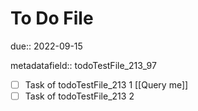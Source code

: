 # To Do File

due:: 2022-09-15

metadatafield:: todoTestFile_213\_97

- [ ] Task of todoTestFile_213 1 [[Query me]]
- [ ] Task of todoTestFile_213 2
